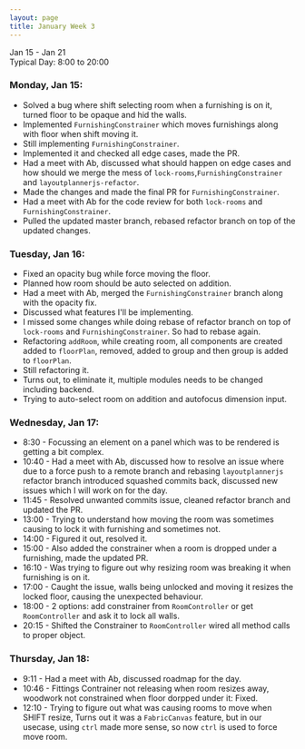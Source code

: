 ```yaml
---
layout: page
title: January Week 3
---
```


Jan 15 - Jan 21<br>
Typical Day: 8:00 to 20:00

### Monday, Jan 15:

- Solved a bug where shift selecting room when a furnishing is on it, turned floor to be opaque and hid the walls.
- Implemented `FurnishingConstrainer` which moves furnishings along with floor when shift moving it.
- Still implementing `FurnishingConstrainer`.
- Implemented it and checked all edge cases, made the PR.
- Had a meet with Ab, discussed what should happen on edge cases and how should we merge the mess of `lock-rooms`,`FurnishingConstrainer` and `layoutplannerjs-refactor`.
- Made the changes and made the final PR for `FurnishingConstrainer`.
- Had a meet with Ab for the code review for both `lock-rooms` and `FurnishingConstrainer`.
- Pulled the updated master branch, rebased refactor branch on top of the updated changes.

### Tuesday, Jan 16:

- Fixed an opacity bug while force moving the floor.
- Planned how room should be auto selected on addition.
- Had a meet with Ab, merged the `FurnishingConstrainer` branch along with the opacity fix.
- Discussed what features I'll be implementing.
- I missed some changes while doing rebase of refactor branch on top of `lock-rooms` and `FurnishingConstrainer`. So had to rebase again.
- Refactoring `addRoom`, while creating room, all components are created added to `floorPlan`, removed, added to group and then group is added to `floorPlan`.
- Still refactoring it.
- Turns out, to eliminate it, multiple modules needs to be changed including backend.
- Trying to auto-select room on addition and autofocus dimension input.

### Wednesday, Jan 17:

- 8:30 - Focussing an element on a panel which was to be rendered is getting a bit complex.
- 10:40 - Had a meet with Ab, discussed how to resolve an issue where due to a force push to a remote branch and rebasing `layoutplannerjs` refactor branch introduced squashed commits back, discussed new issues which I will work on for the day.
- 11:45 - Resolved unwanted commits issue, cleaned refactor branch and updated the PR.
- 13:00 - Trying to understand how moving the room was sometimes causing to lock it with furnishing and sometimes not.
- 14:00 - Figured it out, resolved it.
- 15:00 - Also added the constrainer when a room is dropped under a furnishing, made the updated PR.
- 16:10 - Was trying to figure out why resizing room was breaking it when furnishing is on it.
- 17:00 - Caught the issue, walls being unlocked and moving it resizes the locked floor, causing the unexpected behaviour.
- 18:00 - 2 options: add constrainer from `RoomController` or get `RoomController` and ask it to lock all walls.
- 20:15 - Shifted the Constrainer to `RoomController` wired all method calls to proper object.

### Thursday, Jan 18:

- 9:11 - Had a meet with Ab, discussed roadmap for the day.
- 10:46 - Fittings Contrainer not releasing when room resizes away, woodwork not constrained when floor dorpped under it: Fixed.
- 12:10 - Trying to figure out what was causing rooms to move when SHIFT resize, Turns out it was a `FabricCanvas` feature, but in our usecase, using `ctrl` made more sense, so now `ctrl` is used to force move room.